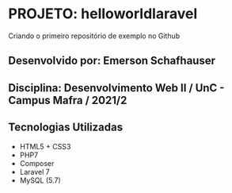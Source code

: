 # **PROJETO: helloworldlaravel**
Criando o primeiro repositório de exemplo no Github

## Desenvolvido por: Emerson Schafhauser
## Disciplina: Desenvolvimento Web II / UnC - Campus Mafra / 2021/2

## **Tecnologias Utilizadas**
* HTML5 + CSS3
* PHP7
* Composer
* Laravel 7 
* MySQL (5.7)

